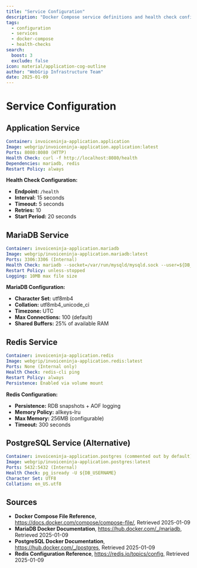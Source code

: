```yaml
---
title: "Service Configuration"
description: "Docker Compose service definitions and health check configurations"
tags:
  - configuration
  - services
  - docker-compose
  - health-checks
search:
  boost: 3
  exclude: false
icon: material/application-cog-outline
author: "WebGrip Infrastructure Team"
date: 2025-01-09
---
```


# Service Configuration

## Application Service

```yaml
Container: invoiceninja-application.application
Image: webgrip/invoiceninja-application.application:latest
Ports: 8080:8080 (HTTP)
Health Check: curl -f http://localhost:8080/health
Dependencies: mariadb, redis
Restart Policy: always
```

**Health Check Configuration:**
- **Endpoint:** `/health`
- **Interval:** 15 seconds
- **Timeout:** 5 seconds
- **Retries:** 10
- **Start Period:** 20 seconds

## MariaDB Service

```yaml
Container: invoiceninja-application.mariadb
Image: webgrip/invoiceninja-application.mariadb:latest
Ports: 3306:3306 (Internal)
Health Check: mariadb --socket=/var/run/mysqld/mysqld.sock --user=${DB_USERNAME} --password=${DB_PASSWORD} --execute=SELECT 1
Restart Policy: unless-stopped
Logging: 10MB max file size
```

**MariaDB Configuration:**
- **Character Set:** utf8mb4
- **Collation:** utf8mb4_unicode_ci
- **Timezone:** UTC
- **Max Connections:** 100 (default)
- **Shared Buffers:** 25% of available RAM

## Redis Service

```yaml
Container: invoiceninja-application.redis
Image: webgrip/invoiceninja-application.redis:latest
Ports: None (Internal only)
Health Check: redis-cli ping
Restart Policy: always
Persistence: Enabled via volume mount
```

**Redis Configuration:**
- **Persistence:** RDB snapshots + AOF logging
- **Memory Policy:** allkeys-lru
- **Max Memory:** 256MB (configurable)
- **Timeout:** 300 seconds

## PostgreSQL Service (Alternative)

```yaml
Container: invoiceninja-application.postgres (commented out by default)
Image: webgrip/invoiceninja-application.postgres:latest
Ports: 5432:5432 (Internal)
Health Check: pg_isready -U ${DB_USERNAME}
Character Set: UTF8
Collation: en_US.utf8
```

## Sources

- **Docker Compose File Reference**, https://docs.docker.com/compose/compose-file/, Retrieved 2025-01-09
- **MariaDB Docker Documentation**, https://hub.docker.com/_/mariadb, Retrieved 2025-01-09
- **PostgreSQL Docker Documentation**, https://hub.docker.com/_/postgres, Retrieved 2025-01-09
- **Redis Configuration Reference**, https://redis.io/topics/config, Retrieved 2025-01-09
